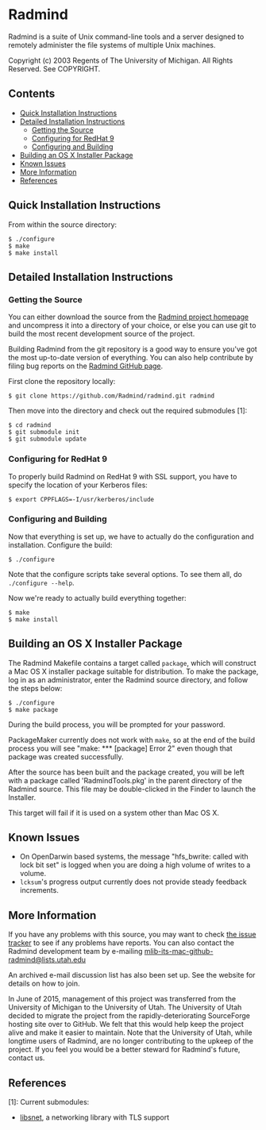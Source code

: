 Radmind
=======

Radmind is a suite of Unix command-line tools and a server designed to remotely administer the file systems of multiple Unix machines.

Copyright (c) 2003 Regents of The University of Michigan.
All Rights Reserved. See COPYRIGHT.

## Contents

* [Quick Installation Instructions](#quick-installation-instructions)
* [Detailed Installation Instructions](#detailed-installation-instructions)
  * [Getting the Source](#getting-the-source)
  * [Configuring for RedHat 9](#configuring-for-redhat-9)
  * [Configuring and Building](#configuring-and-building)
* [Building an OS X Installer Package](#building-an-os-x-installer-package)
* [Known Issues](#known-issues)
* [More Information](#more-informatino)
* [References](#references)

## Quick Installation Instructions

From within the source directory:

```
$ ./configure
$ make
$ make install
```

## Detailed Installation Instructions

### Getting the Source

You can either download the source from the [Radmind project homepage](http://radmind.org/) and uncompress it into a directory of your choice, or else you can use git to build the most recent development source of the project.

Building Radmind from the git repository is a good way to ensure you've got the most up-to-date version of everything. You can also help contribute by filing bug reports on the [Radmind GitHub page](https://github.com/Radmind/radmind).

First clone the repository locally:

```
$ git clone https://github.com/Radmind/radmind.git radmind
```

Then move into the directory and check out the required submodules [1]:

```
$ cd radmind
$ git submodule init
$ git submodule update
```

### Configuring for RedHat 9

To properly build Radmind on RedHat 9 with SSL support, you have to specify the location of your Kerberos files:

```
$ export CPPFLAGS=-I/usr/kerberos/include
```

### Configuring and Building

Now that everything is set up, we have to actually do the configuration and installation. Configure the build:

```
$ ./configure
```

Note that the configure scripts take several options. To see them all, do `./configure --help`.

Now we're ready to actually build everything together:

```
$ make
$ make install
```

## Building an OS X Installer Package

The Radmind Makefile contains a target called `package`, which will construct a Mac OS X installer package suitable for distribution. To make the package, log in as an administrator, enter the Radmind source directory, and follow the steps below:

```
$ ./configure
$ make package
```

During the build process, you will be prompted for your password.

PackageMaker currently does not work with `make`, so at the end of the build process you will see "make: *** [package] Error 2" even though that package was created successfully.

After the source has been built and the package created, you will be left with a package called 'RadmindTools.pkg' in the parent directory of the Radmind source. This file may be double-clicked in the Finder to launch the Installer.

This target will fail if it is used on a system other than Mac OS X.

## Known Issues

* On OpenDarwin based systems, the message "hfs_bwrite: called with lock bit set" is logged when you are doing a high volume of writes to a volume.
* `lcksum`'s progress output currently does not provide steady feedback increments.

## More Information

If you have any problems with this source, you may want to check [the issue tracker](../../issues) to see if any problems have reports. You can also contact the Radmind development team by e-mailing [mlib-its-mac-github-radmind@lists.utah.edu](mailto:mlib-its-mac-github-radmind@lists.utah.edu)

An archived e-mail discussion list has also been set up. See the website for details on how to join.

In June of 2015, management of this project was transferred from the University of Michigan to the University of Utah. The University of Utah decided to migrate the project from the rapidly-deteriorating SourceForge hosting site over to GitHub. We felt that this would help keep the project alive and make it easier to maintain. Note that the University of Utah, while longtime users of Radmind, are no longer contributing to the upkeep of the project. If you feel you would be a better steward for Radmind's future, contact us.

## References

[1]: Current submodules:
* [libsnet](http://sourceforge.net/projects/libsnet), a networking library with TLS support
